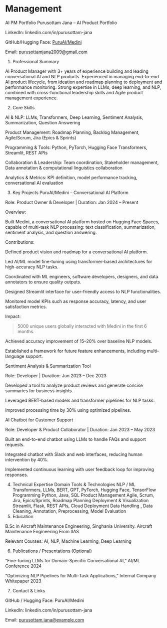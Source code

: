 # Management
AI PM Portfolio
Purusottam Jana – AI Product Portfolio

LinkedIn: linkedin.com/in/purusottam-jana

GitHub/Hugging Face: [PuruAI/Medini](https://huggingface.co/PuruAI/Medini)

Email: purusottamjana2009@gmail.com

1. Professional Summary

AI Product Manager with 3+ years of experience building and leading conversational AI and NLP products. Experienced in managing end-to-end AI product lifecycle, from ideation and roadmap planning to deployment and performance monitoring. Strong expertise in LLMs, deep learning, and NLP, combined with cross-functional leadership skills and Agile product management experience.

2. Core Skills

AI & NLP: LLMs, Transformers, Deep Learning, Sentiment Analysis, Summarization, Question Answering

Product Management: Roadmap Planning, Backlog Management, Agile/Scrum, Jira (Epics & Sprints)

Programming & Tools: Python, PyTorch, Hugging Face Transformers, Streamlit, REST APIs

Collaboration & Leadership: Team coordination, Stakeholder management, Data annotation & computational linguistics collaboration

Analytics & Metrics: KPI definition, model performance tracking, conversational AI evaluation

3. Key Projects
PuruAI/Medini – Conversational AI Platform

Role: Product Owner & Developer | Duration: Jan 2024 – Present

Overview:

Built Medini, a conversational AI platform hosted on Hugging Face Spaces, capable of multi-task NLP processing: text classification, summarization, sentiment analysis, and question answering.

Contributions:

Defined product vision and roadmap for a conversational AI platform.

Led AI/ML model fine-tuning using transformer-based architectures for high-accuracy NLP tasks.

Coordinated with ML engineers, software developers, designers, and data annotators to ensure quality outputs.

Designed Streamlit interface for user-friendly access to NLP functionalities.

Monitored model KPIs such as response accuracy, latency, and user satisfaction metrics.

Impact:

>5000 unique users globally interacted with Medini in the first 6 months.

Achieved accuracy improvement of 15–20% over baseline NLP models.

Established a framework for future feature enhancements, including multi-language support.

Sentiment Analysis & Summarization Tool

Role: Developer | Duration: Jun 2023 – Dec 2023

Developed a tool to analyze product reviews and generate concise summaries for business insights.

Leveraged BERT-based models and transformer pipelines for NLP tasks.

Improved processing time by 30% using optimized pipelines.

AI Chatbot for Customer Support

Role: Developer & Product Collaborator | Duration: Jan 2023 – May 2023

Built an end-to-end chatbot using LLMs to handle FAQs and support requests.

Integrated chatbot with Slack and web interfaces, reducing human intervention by 40%.

Implemented continuous learning with user feedback loop for improving responses.

4. Technical Expertise
Domain	Tools & Technologies
NLP / ML	Transformers, LLMs, BERT, GPT, PyTorch, Hugging Face, TensorFlow
Programming	Python, Java, SQL
Product Management	Agile, Scrum, Jira, Epics/Sprints, Roadmap Planning
Deployment & Visualization	Streamlit, Flask, REST APIs, Cloud Deployment
Data Handling	, Data Cleaning, Annotation, Preprocessing, Model Evaluation
5. Education

B.Sc in Aircraft Maintenance Engineering, Singhania University.
Aircraft Maintenance Engineering From IIAS

Relevant Courses: AI, NLP, Machine Learning, Deep Learning

6. Publications / Presentations (Optional)

“Fine-tuning LLMs for Domain-Specific Conversational AI,” AI/ML Conference 2024

“Optimizing NLP Pipelines for Multi-Task Applications,” Internal Company Whitepaper 2023

7. Contact & Links

GitHub / Hugging Face: PuruAI/Medini

LinkedIn: linkedin.com/in/purusottam-jana

Email: purusottam.jana@example.com
